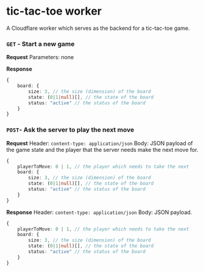 # tic-tac-toe worker

A Cloudflare worker which serves as the backend for a tic-tac-toe game.

### `GET` - Start a new game

**Request**
Parameters: none

**Response**
```typescript
{
    board: {
        size: 3, // the size (dimension) of the board
        state: (0|1|null)[], // the state of the board
        status: "active" // the status of the board
    }
}
```

### `POST`- Ask the server to play the next move

**Request** 
Header: `content-type: application/json`
Body: JSON payload of the game state and the player that the server needs make the next move for.

```typescript
{
    playerToMove: 0 | 1, // the player which needs to take the next
    board: {
        size: 3, // the size (dimension) of the board
        state: (0|1|null)[], // the state of the board
        status: "active" // the status of the board
    }
}
```

**Response** 
Header: `content-type: application/json`
Body: JSON payload.

```typescript
{
    playerToMove: 0 | 1, // the player which needs to take the next
    board: {
        size: 3, // the size (dimension) of the board
        state: (0|1|null)[], // the state of the board
        status: "active" // the status of the board
    }
}
```